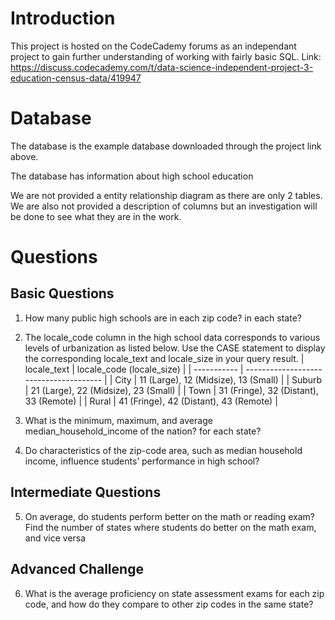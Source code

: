 # Introduction
This project is hosted on the CodeCademy forums as an independant project to gain further understanding of working with fairly basic SQL.
Link: https://discuss.codecademy.com/t/data-science-independent-project-3-education-census-data/419947

# Database
The database is the example database downloaded through the project link above.

The database has information about high school education 

We are not provided a entity relationship diagram as there are only 2 tables. We are also not provided a description of columns but an investigation will be done to see what they are in the work.

# Questions
## Basic Questions
1. How many public high schools are in each zip code? in each state?
2. The locale_code column in the high school data corresponds to various levels of urbanization as listed below. Use the CASE statement to display the corresponding locale_text and locale_size in your query result.
   | locale_text | locale_code (locale_size)              |
   | ----------- | -------------------------------------- |
   | City        | 11 (Large), 12 (Midsize), 13 (Small)   |
   | Suburb      | 21 (Large), 22 (Midsize), 23 (Small)   |
   | Town        | 31 (Fringe), 32 (Distant), 33 (Remote) |
   | Rural       | 41 (Fringe), 42 (Distant), 43 (Remote) |

3. What is the minimum, maximum, and average median_household_income of the nation? for each state?
4. Do characteristics of the zip-code area, such as median household income, influence students’ performance in high school?
## Intermediate Questions
5. On average, do students perform better on the math or reading exam? Find the number of states where students do better on the math exam, and vice versa
## Advanced Challenge
6.  What is the average proficiency on state assessment exams for each zip code, and how do they compare to other zip codes in the same state?